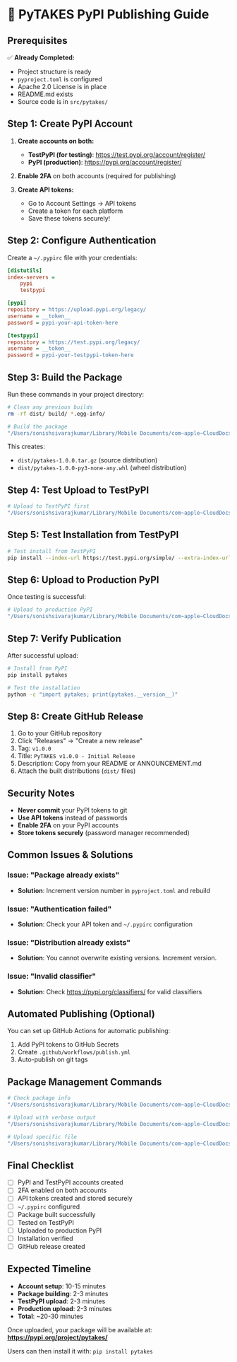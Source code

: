# 🚀 PyTAKES PyPI Publishing Guide

## Prerequisites

✅ **Already Completed:**
- Project structure is ready
- `pyproject.toml` is configured
- Apache 2.0 License is in place
- README.md exists
- Source code is in `src/pytakes/`

## Step 1: Create PyPI Account

1. **Create accounts on both:**
   - **TestPyPI (for testing)**: https://test.pypi.org/account/register/
   - **PyPI (production)**: https://pypi.org/account/register/

2. **Enable 2FA** on both accounts (required for publishing)

3. **Create API tokens:**
   - Go to Account Settings → API tokens
   - Create a token for each platform
   - Save these tokens securely!

## Step 2: Configure Authentication

Create a `~/.pypirc` file with your credentials:

```ini
[distutils]
index-servers =
    pypi
    testpypi

[pypi]
repository = https://upload.pypi.org/legacy/
username = __token__
password = pypi-your-api-token-here

[testpypi]
repository = https://test.pypi.org/legacy/
username = __token__
password = pypi-your-testpypi-token-here
```

## Step 3: Build the Package

Run these commands in your project directory:

```bash
# Clean any previous builds
rm -rf dist/ build/ *.egg-info/

# Build the package
"/Users/sonishsivarajkumar/Library/Mobile Documents/com~apple~CloudDocs/Personal/code/pytakes/.venv/bin/python" -m build
```

This creates:
- `dist/pytakes-1.0.0.tar.gz` (source distribution)
- `dist/pytakes-1.0.0-py3-none-any.whl` (wheel distribution)

## Step 4: Test Upload to TestPyPI

```bash
# Upload to TestPyPI first
"/Users/sonishsivarajkumar/Library/Mobile Documents/com~apple~CloudDocs/Personal/code/pytakes/.venv/bin/python" -m twine upload --repository testpypi dist/*
```

## Step 5: Test Installation from TestPyPI

```bash
# Test install from TestPyPI
pip install --index-url https://test.pypi.org/simple/ --extra-index-url https://pypi.org/simple/ pytakes
```

## Step 6: Upload to Production PyPI

Once testing is successful:

```bash
# Upload to production PyPI
"/Users/sonishsivarajkumar/Library/Mobile Documents/com~apple~CloudDocs/Personal/code/pytakes/.venv/bin/python" -m twine upload dist/*
```

## Step 7: Verify Publication

After successful upload:

```bash
# Install from PyPI
pip install pytakes

# Test the installation
python -c "import pytakes; print(pytakes.__version__)"
```

## Step 8: Create GitHub Release

1. Go to your GitHub repository
2. Click "Releases" → "Create a new release"
3. Tag: `v1.0.0`
4. Title: `PyTAKES v1.0.0 - Initial Release`
5. Description: Copy from your README or ANNOUNCEMENT.md
6. Attach the built distributions (`dist/` files)

## Security Notes

- **Never commit** your PyPI tokens to git
- **Use API tokens** instead of passwords
- **Enable 2FA** on your PyPI accounts
- **Store tokens securely** (password manager recommended)

## Common Issues & Solutions

### Issue: "Package already exists"
- **Solution**: Increment version number in `pyproject.toml` and rebuild

### Issue: "Authentication failed"
- **Solution**: Check your API token and `~/.pypirc` configuration

### Issue: "Distribution already exists"
- **Solution**: You cannot overwrite existing versions. Increment version.

### Issue: "Invalid classifier"
- **Solution**: Check https://pypi.org/classifiers/ for valid classifiers

## Automated Publishing (Optional)

You can set up GitHub Actions for automatic publishing:

1. Add PyPI tokens to GitHub Secrets
2. Create `.github/workflows/publish.yml`
3. Auto-publish on git tags

## Package Management Commands

```bash
# Check package info
"/Users/sonishsivarajkumar/Library/Mobile Documents/com~apple~CloudDocs/Personal/code/pytakes/.venv/bin/python" -m twine check dist/*

# Upload with verbose output
"/Users/sonishsivarajkumar/Library/Mobile Documents/com~apple~CloudDocs/Personal/code/pytakes/.venv/bin/python" -m twine upload --verbose dist/*

# Upload specific file
"/Users/sonishsivarajkumar/Library/Mobile Documents/com~apple~CloudDocs/Personal/code/pytakes/.venv/bin/python" -m twine upload dist/pytakes-1.0.0-py3-none-any.whl
```

## Final Checklist

- [ ] PyPI and TestPyPI accounts created
- [ ] 2FA enabled on both accounts  
- [ ] API tokens created and stored securely
- [ ] `~/.pypirc` configured
- [ ] Package built successfully
- [ ] Tested on TestPyPI
- [ ] Uploaded to production PyPI
- [ ] Installation verified
- [ ] GitHub release created

## Expected Timeline

- **Account setup**: 10-15 minutes
- **Package building**: 2-3 minutes
- **TestPyPI upload**: 2-3 minutes
- **Production upload**: 2-3 minutes
- **Total**: ~20-30 minutes

Once uploaded, your package will be available at: **https://pypi.org/project/pytakes/**

Users can then install it with: `pip install pytakes`

